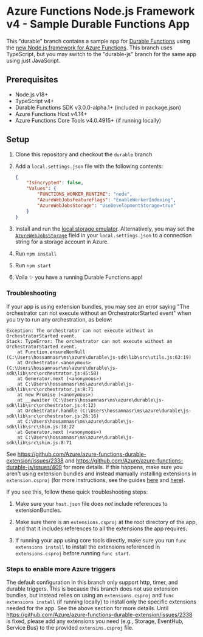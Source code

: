 # Azure Functions Node.js Framework v4 - Sample Durable Functions App

This "durable" branch contains a sample app for [Durable Functions](https://github.com/Azure/azure-functions-durable-js) using the [new Node.js framework for Azure Functions](https://aka.ms/AzFuncNodeV4). This branch uses TypeScript, but you may switch to the "durable-js" branch for the same app using just JavaScript.

## Prerequisites

-   Node.js v18+
-   TypeScript v4+
-   Durable Functions SDK v3.0.0-alpha.1+ (included in package.json)
-   Azure Functions Host v4.14+
-   Azure Functions Core Tools v4.0.4915+ (if running locally)

## Setup

1. Clone this repository and checkout the `durable` branch
1. Add a `local.settings.json` file with the following contents:

    ```json
    {
        "IsEncrypted": false,
        "Values": {
            "FUNCTIONS_WORKER_RUNTIME": "node",
            "AzureWebJobsFeatureFlags": "EnableWorkerIndexing",
            "AzureWebJobsStorage": "UseDevelopmentStorage=true"
        }
    }
    ```

1. Install and run the [local storage emulator](https://learn.microsoft.com/en-us/azure/storage/common/storage-use-azurite?tabs=visual-studio). Alternatively, you may set the [`AzureWebJobsStorage`](https://docs.microsoft.com/azure/azure-functions/functions-app-settings#azurewebjobsstorage) field in your `local.settings.json` to a connection string for a storage account in Azure.

1. Run `npm install`
1. Run `npm start`
1. Voila ✨ you have a running Durable Functions app!

### Troubleshooting

If your app is using extension bundles, you may see an error saying "The orchestrator can not execute without an OrchestratorStarted event" when you try to run any orchestration, as below:

```
Exception: The orchestrator can not execute without an OrchestratorStarted event.
Stack: TypeError: The orchestrator can not execute without an OrchestratorStarted event.
    at Function.ensureNonNull (C:\Users\hossamnasr\ms\azure\durable\js-sdk\lib\src\utils.js:63:19)
    at Orchestrator.<anonymous> (C:\Users\hossamnasr\ms\azure\durable\js-sdk\lib\src\orchestrator.js:45:58)
    at Generator.next (<anonymous>)
    at C:\Users\hossamnasr\ms\azure\durable\js-sdk\lib\src\orchestrator.js:8:71
    at new Promise (<anonymous>)
    at __awaiter (C:\Users\hossamnasr\ms\azure\durable\js-sdk\lib\src\orchestrator.js:4:12)
    at Orchestrator.handle (C:\Users\hossamnasr\ms\azure\durable\js-sdk\lib\src\orchestrator.js:26:16)
    at C:\Users\hossamnasr\ms\azure\durable\js-sdk\lib\src\shim.js:18:22
    at Generator.next (<anonymous>)
    at C:\Users\hossamnasr\ms\azure\durable\js-sdk\lib\src\shim.js:8:71
```

See https://github.com/Azure/azure-functions-durable-extension/issues/2338 and https://github.com/Azure/azure-functions-durable-js/issues/409 for more details. If this happens, make sure you aren't using extension bundles and instead manually installing extensions in `extension.csproj` (for more instructions, see the guides [here](https://learn.microsoft.com/en-us/azure/azure-functions/functions-run-local?tabs=v4%2Cwindows%2Ccsharp%2Cportal%2Cbash#install-extensions) and [here](https://learn.microsoft.com/en-us/azure/azure-functions/functions-how-to-use-azure-function-app-settings?tabs=portal#manually-install-extensions)).

If you see this, follow these quick troubleshooting steps:

1. Make sure your `host.json` file does _not_ include references to extensionBundles.

1. Make sure there is an `extensions.csproj` at the root directory of the app, and that it includes references to all the extensions the app requires.

1. If running your app using core tools directly, make sure you run `func extensions install` to install the extensions referenced in `extensions.csproj` before running `func start`.

### Steps to enable more Azure triggers

The default configuration in this branch only support http, timer, and durable triggers. This is because this branch does not use extension bundles, but instead relies on using an `extensions.csproj` and `func extensions install` (if running locally) to install only the specific extensions needed for the app. See the above section for more details. Until https://github.com/Azure/azure-functions-durable-extension/issues/2338 is fixed, please add any extensions you need (e.g., Storage, EventHub, Service Bus) to the provided `extensins.csproj` file.
